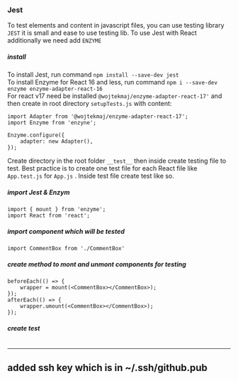 ### Jest

To test elements and content in javascript files, you can use testing library `JEST` it is small and ease to use testing lib. To use Jest with React additionally we need add `ENZYME`  

##### install

To install Jest, run command  ```npm install --save-dev jest``` \
To install Enzyme for React 16 and less, run command ```npm i --save-dev enzyme enzyme-adapter-react-16```\
For react v17 need be installed `@wojtekmaj/enzyme-adapter-react-17'` and then create in root directory `setupTests.js` with content:
```
import Adapter from '@wojtekmaj/enzyme-adapter-react-17';
import Enzyme from 'enzyne';

Enzyme.configure({
    adapter: new Adapter(),
});
```

Create directory in the root folder  `__test__` then inside create testing file to test. Best practice is to create one test file for each React file like `App.test.js` for `App.js` . Inside test file create test like so.

##### import Jest & Enzym
```
import { mount } from 'enzyme';
import React from 'react';
```
##### import component which will be tested 
```
import CommentBox from './CommentBox'
```
##### create method to mont and unmont components for testing
```
beforeEach(() => {
    wrapper = mount(<CommentBox></CommentBox>);
});
afterEach(() => {
    wrapper.umount(<CommentBox></CommentBox>);
});
``` 
##### create test
```

```

----
added ssh key which is in ~/.ssh/github.pub
----
